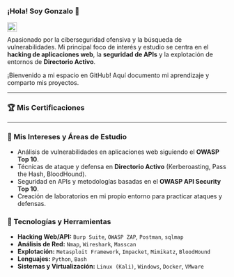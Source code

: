 ### ¡Hola! Soy Gonzalo 👋

<a href="https://www.linkedin.com/in/tu-usuario-de-linkedin" target="_blank">
  <img align="left" alt="LinkedIn de Gonzalo" width="22px" src="https://cdn.jsdelivr.net/npm/simple-icons@v3/icons/linkedin.svg" />
</a>
<br />

Apasionado por la ciberseguridad ofensiva y la búsqueda de vulnerabilidades. Mi principal foco de interés y estudio se centra en el **hacking de aplicaciones web**, la **seguridad de APIs** y la explotación de entornos de **Directorio Activo**.

¡Bienvenido a mi espacio en GitHub! Aquí documento mi aprendizaje y comparto mis proyectos.

---

### 🏆 Mis Certificaciones
---

### 🌱 Mis Intereses y Áreas de Estudio

* Análisis de vulnerabilidades en aplicaciones web siguiendo el **OWASP Top 10**.
* Técnicas de ataque y defensa en **Directorio Activo** (Kerberoasting, Pass the Hash, BloodHound).
* Seguridad en APIs y metodologías basadas en el **OWASP API Security Top 10**.
* Creación de laboratorios en mi propio entorno para practicar ataques y defensas.

### 🔧 Tecnologías y Herramientas

* **Hacking Web/API:** `Burp Suite`, `OWASP ZAP`, `Postman`, `sqlmap`
* **Análisis de Red:** `Nmap`, `Wireshark`, `Masscan`
* **Explotación:** `Metasploit Framework`, `Impacket`, `Mimikatz`, `BloodHound`
* **Lenguajes:** `Python`, `Bash`
* **Sistemas y Virtualización:** `Linux (Kali)`, `Windows`, `Docker`, `VMware`
